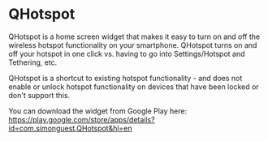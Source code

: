 QHotspot
========
QHotspot is a home screen widget that makes it easy to turn on and off the wireless hotspot functionality on your smartphone. QHotspot turns on and off your hotspot in one click vs. having to go into Settings/Hotspot and Tethering, etc.

QHotspot is a shortcut to existing hotspot functionality - and does not enable or unlock hotspot functionality on devices that have been locked or don't support this.

You can download the widget from Google Play here:  https://play.google.com/store/apps/details?id=com.simonguest.QHotspot&hl=en
